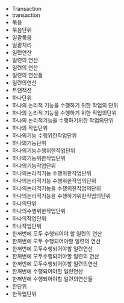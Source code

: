 ﻿- Transaction
- transaction
- 묶음
- 묶음단위
- 일괄묶음
- 일괄처리
- 일련연산
- 일련의 연산
- 일련의 연산
- 일련의 연산들
- 일련의연산
- 트랜잭션
- 하나단위
- 하나의 논리적 기능을 수행하기 위한 작업의 단위
- 하나의 논리적 기능을 수행하기 위한 작업의단위
- 하나의 논리적기능을 수행하기위한 작업의단위
- 하나의 작업단위
- 하나의기능 수행위한작업단위
- 하나의기능단위
- 하나의기능수행위한작업단위
- 하나의기능위한작업단위
- 하나의기능작업단위
- 하나의논리적기능 수행위한작업단위
- 하나의논리적기능 수행위한작업의단위
- 하나의논리적기능을 수행위한작업의단위
- 하나의논리적기능을 수행하기위한작업의단위
- 하나의단위
- 하나의수행위한작업단위
- 하나의작업단위
- 하나작업단위
- 한꺼번에 모두 수행되어야 할 일련의 연산
- 한꺼번에 모두 수행되어야할 일련의 연산
- 한꺼번에 모두수행되어야할 일련연산
- 한꺼번에 모두수행되어야할 일련의 연산
- 한꺼번에 모두수행되어야할 일련의연산
- 한꺼번에 수행되어야할 일련연산
- 한꺼번에 수행되어야할 일련의연산들
- 한단위
- 한작업단위
